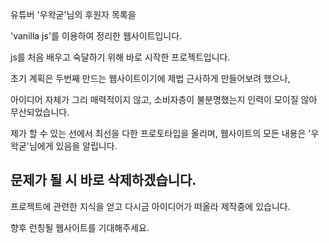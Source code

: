 유튜버 '우왁굳'님의 후원자 목록을 

'vanilla js'를 이용하여 정리한 웹사이트입니다.

js를 처음 배우고 숙달하기 위해 바로 시작한 프로젝트입니다.

초기 계획은 두번째 만드는 웹사이트이기에 제법 근사하게 만들어보려 했으나,

아이디어 자체가 그리 매력적이지 않고, 소비자층이 불분명했는지 인력이 모이질 않아 무산되었습니다.

제가 할 수 있는 선에서 최선을 다한 프로토타입을 올리며, 웹사이트의 모든 내용은 '우왁굳'님에게 있음을 알립니다.

문제가 될 시 바로 삭제하겠습니다.
------
프로젝트에 관련한 지식을 얻고 다시금 아이디어가 떠올라 제작중에 있습니다.

향후 런칭될 웹사이트를 기대해주세요.
